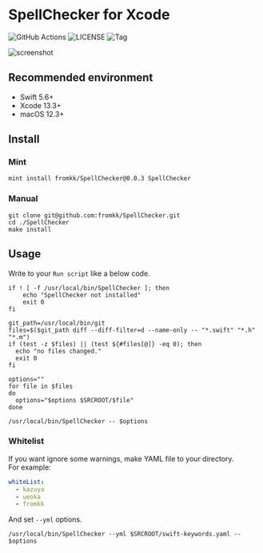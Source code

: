 #  SpellChecker for Xcode

![GitHub Actions](https://github.com/fromkk/SpellChecker/workflows/CI/badge.svg)
![LICENSE](https://img.shields.io/github/license/fromkk/SpellChecker)
![Tag](https://img.shields.io/github/v/tag/fromkk/SpellChecker)

![screenshot](./images/screenshot.png)

## Recommended environment

- Swift 5.6+
- Xcode 13.3+
- macOS 12.3+

## Install

### Mint

```shllscript
mint install fromkk/SpellChecker@0.0.3 SpellChecker
```

### Manual

```shellscript
git clone git@github.com:fromkk/SpellChecker.git
cd ./SpellChecker
make install
```

## Usage

Write to your `Run script` like a below code.

```shellscript
if ! [ -f /usr/local/bin/SpellChecker ]; then
    echo "SpellChecker not installed"
    exit 0
fi

git_path=/usr/local/bin/git
files=$($git_path diff --diff-filter=d --name-only -- "*.swift" "*.h" "*.m")
if (test -z $files) || (test ${#files[@]} -eq 0); then
  echo "no files changed."
  exit 0
fi

options=""
for file in $files
do
  options="$options $SRCROOT/$file"
done

/usr/local/bin/SpellChecker -- $options

```

### Whitelist

If you want ignore some warnings, make YAML file to your directory.  
For example:

```yaml
whiteList:
  - kazuya
  - ueoka
  - fromkk
```

And set `--yml` options.

```shellscript
/usr/local/bin/SpellChecker --yml $SRCROOT/swift-keywords.yaml -- $options
```

